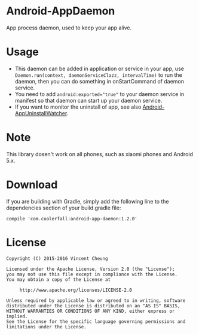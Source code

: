 Android-AppDaemon
=================

App process daemon, used to keep your app alive.

Usage
=====
* This daemon can be added in application or service in your app, use `Daemon.run(context, daemonServiceClazz, intervalTime)` to run the daemon, then you can do something in onStartCommand of daemon service.
* You need to add `android:exported="true"` to your daemon service in manifest so that daemon can start up your daemon service.
* If you want to monitor the uninstall of app, see also [Android-AppUninstallWatcher][1].

Note
====
This library dosen't work on all phones, such as xiaomi phones and Android 5.x.

Download
========
If you are building with Gradle, simply add the following line to the dependencies section of your build.gradle file:

    compile 'com.coolerfall:android-app-daemon:1.2.0'

License
=======

    Copyright (C) 2015-2016 Vincent Cheung

    Licensed under the Apache License, Version 2.0 (the "License");
    you may not use this file except in compliance with the License.
    You may obtain a copy of the License at

         http://www.apache.org/licenses/LICENSE-2.0

    Unless required by applicable law or agreed to in writing, software
    distributed under the License is distributed on an "AS IS" BASIS,
    WITHOUT WARRANTIES OR CONDITIONS OF ANY KIND, either express or implied.
    See the License for the specific language governing permissions and
    limitations under the License.

[1]: https://github.com/Coolerfall/Android-AppUninstallWatcher